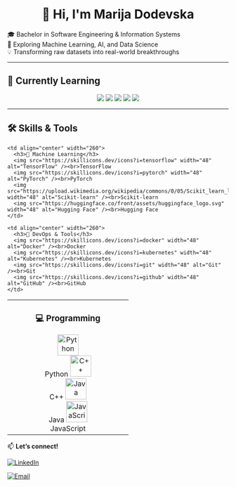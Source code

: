 <!-- Profile Header -->
<h1 align="center">👋 Hi, I'm Marija Dodevska</h1>

<p>
🎓 Bachelor in Software Engineering & Information Systems<br>
🤖 Exploring Machine Learning, AI, and Data Science<br>
💡 Transforming raw datasets into real-world breakthroughs
</p>

---

## 🌱 Currently Learning  

<p align="center">
  <img src="https://img.shields.io/badge/Deep%20Learning-FF6F00?style=for-the-badge&logo=tensorflow&logoColor=white" />
  <img src="https://img.shields.io/badge/MLOps-FF4B4B?style=for-the-badge&logo=mlflow&logoColor=white" />
  <img src="https://img.shields.io/badge/NLP-8E44AD?style=for-the-badge&logo=spacy&logoColor=white" />
  <img src="https://img.shields.io/badge/Model%20Deployment-2496ED?style=for-the-badge&logo=docker&logoColor=white" />
  <img src="https://img.shields.io/badge/Feature%20Engineering-FFD43B?style=for-the-badge&logo=python&logoColor=black" />
</p>

---

## 🛠 Skills & Tools  

<table>
  <tr>
    <td align="center" width="260">
      <h3>💻 Programming</h3>
      <img src="https://skillicons.dev/icons?i=python" width="48" alt="Python" /><br>Python  
      <img src="https://skillicons.dev/icons?i=cpp" width="48" alt="C++" /><br>C++  
      <img src="https://skillicons.dev/icons?i=java" width="48" alt="Java" /><br>Java  
      <img src="https://skillicons.dev/icons?i=js" width="48" alt="JavaScript" /><br>JavaScript  
    </td>

    <td align="center" width="260">
      <h3>🤖 Machine Learning</h3>
      <img src="https://skillicons.dev/icons?i=tensorflow" width="48" alt="TensorFlow" /><br>TensorFlow  
      <img src="https://skillicons.dev/icons?i=pytorch" width="48" alt="PyTorch" /><br>PyTorch  
      <img src="https://upload.wikimedia.org/wikipedia/commons/0/05/Scikit_learn_logo_small.svg" width="48" alt="Scikit-learn" /><br>Scikit-learn  
      <img src="https://huggingface.co/front/assets/huggingface_logo.svg" width="48" alt="Hugging Face" /><br>Hugging Face  
    </td>

    <td align="center" width="260">
      <h3>🚀 DevOps & Tools</h3>
      <img src="https://skillicons.dev/icons?i=docker" width="48" alt="Docker" /><br>Docker  
      <img src="https://skillicons.dev/icons?i=kubernetes" width="48" alt="Kubernetes" /><br>Kubernetes  
      <img src="https://skillicons.dev/icons?i=git" width="48" alt="Git" /><br>Git  
      <img src="https://skillicons.dev/icons?i=github" width="48" alt="GitHub" /><br>GitHub  
    </td>
  </tr>
</table>


📫 **Let’s connect!**  

[![LinkedIn](https://skillicons.dev/icons?i=linkedin)](https://www.linkedin.com/in/marija-dodevska-31ba8b24b/)  

[![Email](https://img.shields.io/badge/Email-marijadodevska01@gmail.com-D14836?style=for-the-badge&logo=gmail&logoColor=white)](mailto:marijadodevska01@gmail.com)  
